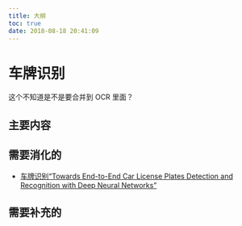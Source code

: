 ```yaml
---
title: 大纲
toc: true
date: 2018-08-18 20:41:09
---
```

# 车牌识别

这个不知道是不是要合并到 OCR 里面？


## 主要内容



## 需要消化的

- [车牌识别“Towards End-to-End Car License Plates Detection and Recognition with Deep Neural Networks”](https://blog.csdn.net/cv_family_z/article/details/78184604#comments)


## 需要补充的
